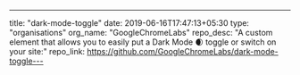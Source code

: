 ---
title: "dark-mode-toggle"
date: 2019-06-16T17:47:13+05:30
type: "organisations"
org_name: "GoogleChromeLabs"
repo_desc: "A custom element that allows you to easily put a Dark Mode 🌒 toggle or switch on your site:"
repo_link: https://github.com/GoogleChromeLabs/dark-mode-toggle---